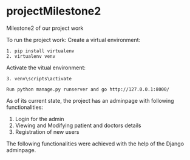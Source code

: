 # projectMilestone2
Milestone2 of our project work

To run the project work:
  Create a virtual environment:
    
    1. pip install virtualenv
    2. virtualenv venv
    
  Activate the vitual environment:
    
    3. venv\scripts\activate
    
    Run python manage.py runserver and go http://127.0.0.1:8000/
  
As of its current state, the project has an adminpage with following functionalities:
  1. Login for the admin
  2. Viewing and Modifying patient and doctors details
  3. Registration of new users
  
 The following functionalities were achieved with the help of the Django adminpage.
